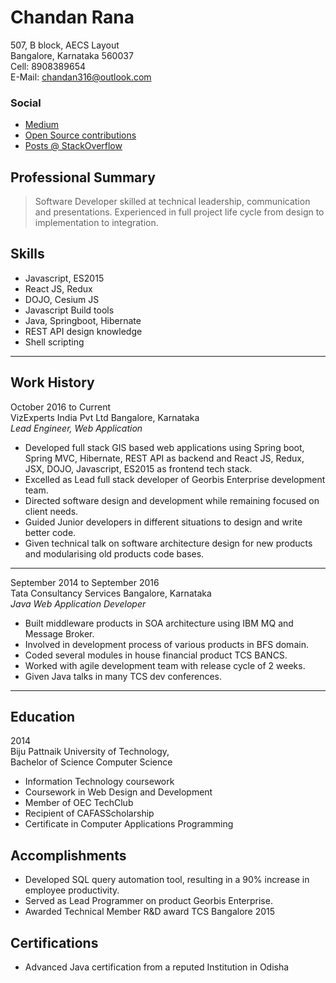 
# Chandan Rana

507, B block, AECS Layout
<br>Bangalore, Karnataka 560037
<br>Cell: 8908389654
<br>E-Mail: chandan316@outlook.com

### Social
  - [Medium](https://medium.com/@chandanrana)
  - [Open Source contributions](https://github.com/rc-chandan)
  - [Posts @ StackOverflow](https://stackoverflow.com/users/5538864/rc-chandan)

## Professional Summary

>Software Developer skilled at technical leadership, communication and presentations. Experienced in full project life cycle from design to implementation to integration.

## Skills

- Javascript, ES2015
- React JS, Redux
- DOJO, Cesium JS
- Javascript Build tools
- Java, Springboot, Hibernate
- REST API design knowledge
- Shell scripting
---------
## Work History

October 2016 to Current
<br>VizExperts India Pvt Ltd Bangalore, Karnataka
<br>*Lead Engineer, Web Application*

  - Developed full stack GIS based web applications using Spring boot, Spring MVC, Hibernate, REST API as backend and React JS, Redux, JSX, DOJO, Javascript, ES2015 as frontend tech stack.
  - Excelled as Lead full stack developer of Georbis Enterprise development team.
  - Directed software design and development while remaining focused on client needs.
  - Guided Junior developers in different situations to design and write better code.
  - Given technical talk on software architecture design for new products and modularising old products code bases.
---------
September 2014 to September 2016
<br>Tata Consultancy Services Bangalore, Karnataka
<br>*Java Web Application Developer*
  - Built middleware products in SOA architecture using IBM MQ and Message Broker.
  - Involved in development process of various products in BFS domain.
  - Coded several modules in house financial product TCS BANCS.
  - Worked with agile development team with release cycle of 2 weeks.
  - Given Java talks in many TCS dev conferences.
---------
## Education

2014
<br>Biju Pattnaik University of Technology,
<br>Bachelor of Science Computer Science
  - Information Technology coursework
  - Coursework in Web Design and Development
  - Member of OEC TechClub
  - Recipient of CAFASScholarship
  - Certificate in Computer Applications Programming

## Accomplishments

  - Developed SQL query automation tool, resulting in a 90% increase in employee productivity.​
  - Served as Lead Programmer on product Georbis Enterprise.
  - Awarded Technical Member R&D award TCS Bangalore 2015

## Certifications

 - Advanced Java certification from a reputed Institution in Odisha
